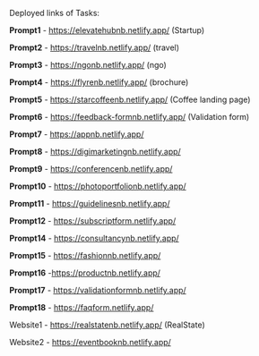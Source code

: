 Deployed links of Tasks:

**Prompt1**  - https://elevatehubnb.netlify.app/ (Startup)

**Prompt2** - https://travelnb.netlify.app/ (travel)

**Prompt3** - https://ngonb.netlify.app/ (ngo)

**Prompt4** - https://flyrenb.netlify.app/ (brochure)

**Prompt5** - https://starcoffeenb.netlify.app/ (Coffee landing page)

**Prompt6** - https://feedback-formnb.netlify.app/ (Validation form)

**Prompt7** - https://appnb.netlify.app/

**Prompt8** - https://digimarketingnb.netlify.app/

**Prompt9** - https://conferencenb.netlify.app/

**Prompt10** - https://photoportfolionb.netlify.app/

**Prompt11** - https://guidelinesnb.netlify.app/

**Prompt12** - https://subscriptform.netlify.app/

**Prompt14** - https://consultancynb.netlify.app/

**Prompt15** - https://fashionnb.netlify.app/
 
**Prompt16** -https://productnb.netlify.app/

**Prompt17** - https://validationformnb.netlify.app/

**Prompt18** - https://faqform.netlify.app/

Website1 - https://realstatenb.netlify.app/ (RealState)

Website2 - https://eventbooknb.netlify.app/
